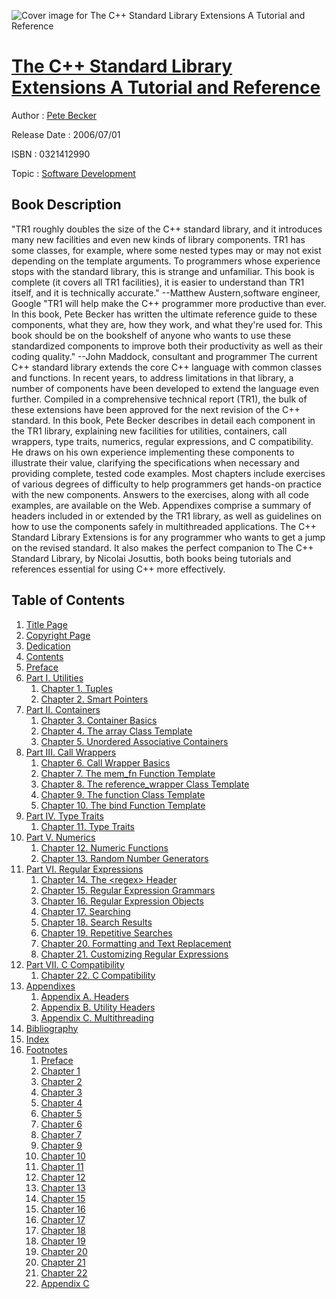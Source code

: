 ![Cover image for The C++ Standard Library Extensions A Tutorial and Reference](https://imgdetail.ebookreading.net/cover/cover/software_development/EB0321412990.jpg)

[The C++ Standard Library Extensions A Tutorial and Reference](https://ebookreading.net/view/book/The+C%2B%2B+Standard+Library+Extensions+A+Tutorial+and+Reference-EB0321412990_1.html "The C++ Standard Library Extensions A Tutorial and Reference")
====================================================================================================================

Author : [Pete Becker](https://ebookreading.net/search/author/Pete+Becker)

Release Date : 2006/07/01

ISBN : 0321412990

Topic : [Software Development](https://ebookreading.net/search/category/software-development)

Book Description
-----------------

"TR1 roughly doubles the size of the C++ standard library, and it introduces many new facilities and even new kinds of library components. TR1 has some classes, for example, where some nested types may or may not exist depending on the template arguments. To programmers whose experience stops with the standard library, this is strange and unfamiliar. This book is complete (it covers all TR1 facilities), it is easier to understand than TR1 itself, and it is technically accurate." --Matthew Austern,software engineer, Google
"TR1 will help make the C++ programmer more productive than ever. In this book, Pete Becker has written the ultimate reference guide to these components, what they are, how they work, and what they're used for. This book should be on the bookshelf of anyone who wants to use these standardized components to improve both their productivity as well as their coding quality." --John Maddock, consultant and programmer
The current C++ standard library extends the core C++ language with common classes and functions. In recent years, to address limitations in that library, a number of components have been developed to extend the language even further. Compiled in a comprehensive technical report (TR1), the bulk of these extensions have been approved for the next revision of the C++ standard.
In this book, Pete Becker describes in detail each component in the TR1 library, explaining new facilities for utilities, containers, call wrappers, type traits, numerics, regular expressions, and C compatibility. He draws on his own experience implementing these components to illustrate their value, clarifying the specifications when necessary and providing complete, tested code examples.
Most chapters include exercises of various degrees of difficulty to help programmers get hands-on practice with the new components. Answers to the exercises, along with all code examples, are available on the Web. Appendixes comprise a summary of headers included in or extended by the TR1 library, as well as guidelines on how to use the components safely in multithreaded applications.
The C++ Standard Library Extensions is for any programmer who wants to get a jump on the revised standard. It also makes the perfect companion to The C++ Standard Library, by Nicolai Josuttis, both books being tutorials and references essential for using C++ more effectively.

              
Table of Contents
-----------------

1. [Title Page](https://ebookreading.net/view/book/The+C%2B%2B+Standard+Library+Extensions+A+Tutorial+and+Reference-EB0321412990_2.html)
1. [Copyright Page](https://ebookreading.net/view/book/The+C%2B%2B+Standard+Library+Extensions+A+Tutorial+and+Reference-EB0321412990_3.html)
1. [Dedication](https://ebookreading.net/view/book/The+C%2B%2B+Standard+Library+Extensions+A+Tutorial+and+Reference-EB0321412990_4.html)
1. [Contents](https://ebookreading.net/view/book/The+C%2B%2B+Standard+Library+Extensions+A+Tutorial+and+Reference-EB0321412990_5.html)
1. [Preface](https://ebookreading.net/view/book/The+C%2B%2B+Standard+Library+Extensions+A+Tutorial+and+Reference-EB0321412990_6.html)
1. [Part I. Utilities](https://ebookreading.net/view/book/The+C%2B%2B+Standard+Library+Extensions+A+Tutorial+and+Reference-EB0321412990_7.html)
    1. [Chapter 1. Tuples](https://ebookreading.net/view/book/The+C%2B%2B+Standard+Library+Extensions+A+Tutorial+and+Reference-EB0321412990_8.html)
    1. [Chapter 2. Smart Pointers](https://ebookreading.net/view/book/The+C%2B%2B+Standard+Library+Extensions+A+Tutorial+and+Reference-EB0321412990_9.html)
1. [Part II. Containers](https://ebookreading.net/view/book/The+C%2B%2B+Standard+Library+Extensions+A+Tutorial+and+Reference-EB0321412990_10.html)
    1. [Chapter 3. Container Basics](https://ebookreading.net/view/book/The+C%2B%2B+Standard+Library+Extensions+A+Tutorial+and+Reference-EB0321412990_11.html)
    1. [Chapter 4. The array Class Template](https://ebookreading.net/view/book/The+C%2B%2B+Standard+Library+Extensions+A+Tutorial+and+Reference-EB0321412990_12.html)
    1. [Chapter 5. Unordered Associative Containers](https://ebookreading.net/view/book/The+C%2B%2B+Standard+Library+Extensions+A+Tutorial+and+Reference-EB0321412990_13.html)
1. [Part III. Call Wrappers](https://ebookreading.net/view/book/The+C%2B%2B+Standard+Library+Extensions+A+Tutorial+and+Reference-EB0321412990_14.html)
    1. [Chapter 6. Call Wrapper Basics](https://ebookreading.net/view/book/The+C%2B%2B+Standard+Library+Extensions+A+Tutorial+and+Reference-EB0321412990_15.html)
    1. [Chapter 7. The mem_fn Function Template](https://ebookreading.net/view/book/The+C%2B%2B+Standard+Library+Extensions+A+Tutorial+and+Reference-EB0321412990_16.html)
    1. [Chapter 8. The reference_wrapper Class Template](https://ebookreading.net/view/book/The+C%2B%2B+Standard+Library+Extensions+A+Tutorial+and+Reference-EB0321412990_17.html)
    1. [Chapter 9. The function Class Template](https://ebookreading.net/view/book/The+C%2B%2B+Standard+Library+Extensions+A+Tutorial+and+Reference-EB0321412990_18.html)
    1. [Chapter 10. The bind Function Template](https://ebookreading.net/view/book/The+C%2B%2B+Standard+Library+Extensions+A+Tutorial+and+Reference-EB0321412990_19.html)
1. [Part IV. Type Traits](https://ebookreading.net/view/book/The+C%2B%2B+Standard+Library+Extensions+A+Tutorial+and+Reference-EB0321412990_20.html)
    1. [Chapter 11. Type Traits](https://ebookreading.net/view/book/The+C%2B%2B+Standard+Library+Extensions+A+Tutorial+and+Reference-EB0321412990_21.html)
1. [Part V. Numerics](https://ebookreading.net/view/book/The+C%2B%2B+Standard+Library+Extensions+A+Tutorial+and+Reference-EB0321412990_22.html)
    1. [Chapter 12. Numeric Functions](https://ebookreading.net/view/book/The+C%2B%2B+Standard+Library+Extensions+A+Tutorial+and+Reference-EB0321412990_23.html)
    1. [Chapter 13. Random Number Generators](https://ebookreading.net/view/book/The+C%2B%2B+Standard+Library+Extensions+A+Tutorial+and+Reference-EB0321412990_24.html)
1. [Part VI. Regular Expressions](https://ebookreading.net/view/book/The+C%2B%2B+Standard+Library+Extensions+A+Tutorial+and+Reference-EB0321412990_25.html)
    1. [Chapter 14. The &lt;regex&gt; Header](https://ebookreading.net/view/book/The+C%2B%2B+Standard+Library+Extensions+A+Tutorial+and+Reference-EB0321412990_26.html)
    1. [Chapter 15. Regular Expression Grammars](https://ebookreading.net/view/book/The+C%2B%2B+Standard+Library+Extensions+A+Tutorial+and+Reference-EB0321412990_27.html)
    1. [Chapter 16. Regular Expression Objects](https://ebookreading.net/view/book/The+C%2B%2B+Standard+Library+Extensions+A+Tutorial+and+Reference-EB0321412990_28.html)
    1. [Chapter 17. Searching](https://ebookreading.net/view/book/The+C%2B%2B+Standard+Library+Extensions+A+Tutorial+and+Reference-EB0321412990_29.html)
    1. [Chapter 18. Search Results](https://ebookreading.net/view/book/The+C%2B%2B+Standard+Library+Extensions+A+Tutorial+and+Reference-EB0321412990_30.html)
    1. [Chapter 19. Repetitive Searches](https://ebookreading.net/view/book/The+C%2B%2B+Standard+Library+Extensions+A+Tutorial+and+Reference-EB0321412990_31.html)
    1. [Chapter 20. Formatting and Text Replacement](https://ebookreading.net/view/book/The+C%2B%2B+Standard+Library+Extensions+A+Tutorial+and+Reference-EB0321412990_32.html)
    1. [Chapter 21. Customizing Regular Expressions](https://ebookreading.net/view/book/The+C%2B%2B+Standard+Library+Extensions+A+Tutorial+and+Reference-EB0321412990_33.html)
1. [Part VII. C Compatibility](https://ebookreading.net/view/book/The+C%2B%2B+Standard+Library+Extensions+A+Tutorial+and+Reference-EB0321412990_34.html)
    1. [Chapter 22. C Compatibility](https://ebookreading.net/view/book/The+C%2B%2B+Standard+Library+Extensions+A+Tutorial+and+Reference-EB0321412990_35.html)
1. [Appendixes](https://ebookreading.net/view/book/The+C%2B%2B+Standard+Library+Extensions+A+Tutorial+and+Reference-EB0321412990_36.html)
    1. [Appendix A. Headers](https://ebookreading.net/view/book/The+C%2B%2B+Standard+Library+Extensions+A+Tutorial+and+Reference-EB0321412990_37.html)
    1. [Appendix B. Utility Headers](https://ebookreading.net/view/book/The+C%2B%2B+Standard+Library+Extensions+A+Tutorial+and+Reference-EB0321412990_38.html)
    1. [Appendix C. Multithreading](https://ebookreading.net/view/book/The+C%2B%2B+Standard+Library+Extensions+A+Tutorial+and+Reference-EB0321412990_39.html)
1. [Bibliography](https://ebookreading.net/view/book/The+C%2B%2B+Standard+Library+Extensions+A+Tutorial+and+Reference-EB0321412990_40.html)
1. [Index](https://ebookreading.net/view/book/The+C%2B%2B+Standard+Library+Extensions+A+Tutorial+and+Reference-EB0321412990_41.html)
1. [Footnotes](https://ebookreading.net/view/book/The+C%2B%2B+Standard+Library+Extensions+A+Tutorial+and+Reference-EB0321412990_42.html)
    1. [Preface](https://ebookreading.net/view/book/The+C%2B%2B+Standard+Library+Extensions+A+Tutorial+and+Reference-EB0321412990_42.html#ftn.pref01fn1)
    1. [Chapter 1](https://ebookreading.net/view/book/The+C%2B%2B+Standard+Library+Extensions+A+Tutorial+and+Reference-EB0321412990_42.html#ftn.ch01fn1)
    1. [Chapter 2](https://ebookreading.net/view/book/The+C%2B%2B+Standard+Library+Extensions+A+Tutorial+and+Reference-EB0321412990_42.html#ftn.ch02fn01)
    1. [Chapter 3](https://ebookreading.net/view/book/The+C%2B%2B+Standard+Library+Extensions+A+Tutorial+and+Reference-EB0321412990_42.html#ftn.ch03fn1)
    1. [Chapter 4](https://ebookreading.net/view/book/The+C%2B%2B+Standard+Library+Extensions+A+Tutorial+and+Reference-EB0321412990_42.html#ftn.ch04fn1)
    1. [Chapter 5](https://ebookreading.net/view/book/The+C%2B%2B+Standard+Library+Extensions+A+Tutorial+and+Reference-EB0321412990_42.html#ftn.ch05fn1)
    1. [Chapter 6](https://ebookreading.net/view/book/The+C%2B%2B+Standard+Library+Extensions+A+Tutorial+and+Reference-EB0321412990_42.html#ftn.ch06fn1)
    1. [Chapter 7](https://ebookreading.net/view/book/The+C%2B%2B+Standard+Library+Extensions+A+Tutorial+and+Reference-EB0321412990_42.html#ftn.ch07fn1)
    1. [Chapter 9](https://ebookreading.net/view/book/The+C%2B%2B+Standard+Library+Extensions+A+Tutorial+and+Reference-EB0321412990_42.html#ftn.ch09fn1)
    1. [Chapter 10](https://ebookreading.net/view/book/The+C%2B%2B+Standard+Library+Extensions+A+Tutorial+and+Reference-EB0321412990_42.html#ftn.ch10fn1)
    1. [Chapter 11](https://ebookreading.net/view/book/The+C%2B%2B+Standard+Library+Extensions+A+Tutorial+and+Reference-EB0321412990_42.html#ftn.ch11fn1)
    1. [Chapter 12](https://ebookreading.net/view/book/The+C%2B%2B+Standard+Library+Extensions+A+Tutorial+and+Reference-EB0321412990_42.html#ftn.ch12fn1)
    1. [Chapter 13](https://ebookreading.net/view/book/The+C%2B%2B+Standard+Library+Extensions+A+Tutorial+and+Reference-EB0321412990_42.html#ftn.ch13fn1)
    1. [Chapter 15](https://ebookreading.net/view/book/The+C%2B%2B+Standard+Library+Extensions+A+Tutorial+and+Reference-EB0321412990_42.html#ftn.ch15fn01)
    1. [Chapter 16](https://ebookreading.net/view/book/The+C%2B%2B+Standard+Library+Extensions+A+Tutorial+and+Reference-EB0321412990_42.html#ftn.ch16fn1)
    1. [Chapter 17](https://ebookreading.net/view/book/The+C%2B%2B+Standard+Library+Extensions+A+Tutorial+and+Reference-EB0321412990_42.html#ftn.ch17fn1)
    1. [Chapter 18](https://ebookreading.net/view/book/The+C%2B%2B+Standard+Library+Extensions+A+Tutorial+and+Reference-EB0321412990_42.html#ftn.ch18fn1)
    1. [Chapter 19](https://ebookreading.net/view/book/The+C%2B%2B+Standard+Library+Extensions+A+Tutorial+and+Reference-EB0321412990_42.html#ftn.ch19fn1)
    1. [Chapter 20](https://ebookreading.net/view/book/The+C%2B%2B+Standard+Library+Extensions+A+Tutorial+and+Reference-EB0321412990_42.html#ftn.ch20fn1)
    1. [Chapter 21](https://ebookreading.net/view/book/The+C%2B%2B+Standard+Library+Extensions+A+Tutorial+and+Reference-EB0321412990_42.html#ftn.ch21fn1)
    1. [Chapter 22](https://ebookreading.net/view/book/The+C%2B%2B+Standard+Library+Extensions+A+Tutorial+and+Reference-EB0321412990_42.html#ftn.ch22fn1)
    1. [Appendix C](https://ebookreading.net/view/book/The+C%2B%2B+Standard+Library+Extensions+A+Tutorial+and+Reference-EB0321412990_42.html#ftn.app03fn1)
